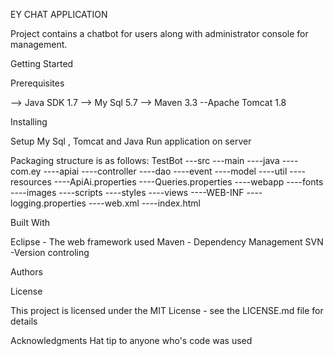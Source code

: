 EY CHAT APPLICATION

Project contains a chatbot for users along with administrator console for management. 

Getting Started



Prerequisites

--> Java SDK 1.7
--> My Sql 5.7
--> Maven 3.3
--Apache Tomcat 1.8


Installing

Setup My Sql , Tomcat and Java 
Run application on server

Packaging structure is as follows:
TestBot
---src
	---main
		----java
			----com.ey
				----apiai
				----controller
				----dao
				----event
				----model
				----util
		----resources
			----ApiAi.properties
			----Queries.properties
		----webapp
			----fonts
			----images
			----scripts
			----styles
			----views
			----WEB-INF
				----logging.properties
				----web.xml
			----index.html
			

Built With

Eclipse - The web framework used
Maven - Dependency Management
SVN -Version controling


Authors



License

This project is licensed under the MIT License - see the LICENSE.md file for details

Acknowledgments
	Hat tip to anyone who's code was used
